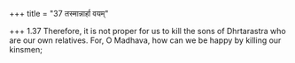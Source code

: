 +++
title = "37 तस्मान्नार्हा वयम्"

+++
1.37 Therefore, it is not proper for us to kill the sons of Dhrtarastra
who are our own relatives. For, O Madhava, how can we be happy by
killing our kinsmen;
